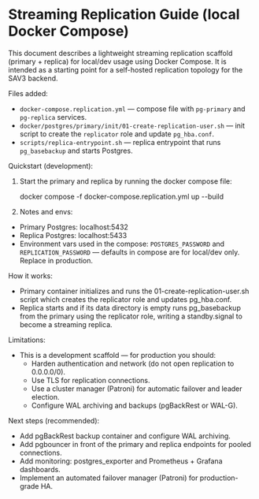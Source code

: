 # Streaming Replication Guide (local Docker Compose)

This document describes a lightweight streaming replication scaffold (primary + replica) for local/dev usage using Docker Compose. It is intended as a starting point for a self-hosted replication topology for the SAV3 backend.

Files added:

- `docker-compose.replication.yml` — compose file with `pg-primary` and `pg-replica` services.
- `docker/postgres/primary/init/01-create-replication-user.sh` — init script to create the `replicator` role and update `pg_hba.conf`.
- `scripts/replica-entrypoint.sh` — replica entrypoint that runs `pg_basebackup` and starts Postgres.

Quickstart (development):

1. Start the primary and replica by running the docker compose file:

   docker compose -f docker-compose.replication.yml up --build

2. Notes and envs:

- Primary Postgres: localhost:5432
- Replica Postgres: localhost:5433
- Environment vars used in the compose: `POSTGRES_PASSWORD` and `REPLICATION_PASSWORD` — defaults in compose are for local/dev only. Replace in production.

How it works:

- Primary container initializes and runs the 01-create-replication-user.sh script which creates the replicator role and updates pg_hba.conf.
- Replica starts and if its data directory is empty runs pg_basebackup from the primary using the replicator role, writing a standby.signal to become a streaming replica.

Limitations:

- This is a development scaffold — for production you should:
  - Harden authentication and network (do not open replication to 0.0.0.0/0).
  - Use TLS for replication connections.
  - Use a cluster manager (Patroni) for automatic failover and leader election.
  - Configure WAL archiving and backups (pgBackRest or WAL-G).

Next steps (recommended):

- Add pgBackRest backup container and configure WAL archiving.
- Add pgbouncer in front of the primary and replica endpoints for pooled connections.
- Add monitoring: postgres_exporter and Prometheus + Grafana dashboards.
- Implement an automated failover manager (Patroni) for production-grade HA.
